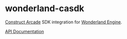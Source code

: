# wonderland-casdk

[Construct Arcade](https://constructarcade.com/) SDK integration for [Wonderland Engine](https://wonderlandengine.com).

[API Documentation](https://wonderlandengine.github.io/wonderland-casdk)
